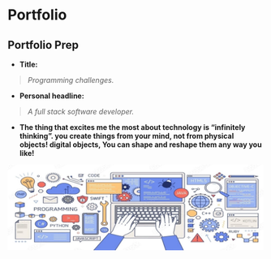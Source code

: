 # Portfolio
## Portfolio Prep

* **Title:**
> *Programming challenges.* 
 * **Personal headline:**
>*A full stack software developer.*

* **The thing that excites me the most about technology is “infinitely thinking”. you create things from your mind, not from physical objects! digital objects, You can shape and reshape them any way you like!**

![image](./assets/background.jpg)
